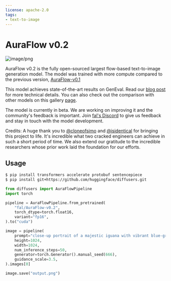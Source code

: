 ```yaml
---
license: apache-2.0
tags:
- text-to-image
---
```

# AuraFlow v0.2

![image/png](https://cdn-uploads.huggingface.co/production/uploads/6380ebb8471a4550ff255c62/jMkLXPFVNGdUb7P4nNTqX.png)


AuraFlow v0.2 is the fully open-sourced largest flow-based text-to-image generation model. The model was trained with more compute compared to the previous version, [AuraFlow-v0.1](https://huggingface.co/fal/AuraFlow)

This model achieves state-of-the-art results on GenEval. Read our [blog post](https://blog.fal.ai/auraflow/) for more technical details. You can also check out the comparison with other models on this gallery [page](https://cloneofsimo.github.io/compare_aura_sd3/).

The model is currently in beta. We are working on improving it and the community's feedback is important.
Join [fal's Discord](https://discord.gg/fal-ai) to give us feedback and stay in touch with the model development.

Credits: A huge thank you to [@cloneofsimo](https://twitter.com/cloneofsimo) and [@isidentical](https://twitter.com/isidentical) for bringing this project to life. It's incredible what two cracked engineers can achieve in
such a short period of time. We also extend our gratitude to the incredible researchers whose prior work laid the foundation for our efforts.

## Usage

```bash
$ pip install transformers accelerate protobuf sentencepiece
$ pip install git+https://github.com/huggingface/diffusers.git
```

```python
from diffusers import AuraFlowPipeline
import torch

pipeline = AuraFlowPipeline.from_pretrained(
    "fal/AuraFlow-v0.2",
    torch_dtype=torch.float16,
    variant="fp16",
).to("cuda")

image = pipeline(
    prompt="close-up portrait of a majestic iguana with vibrant blue-green scales, piercing amber eyes, and orange spiky crest. Intricate textures and details visible on scaly skin. Wrapped in dark hood, giving regal appearance. Dramatic lighting against black background. Hyper-realistic, high-resolution image showcasing the reptile's expressive features and coloration.",
    height=1024,
    width=1024,
    num_inference_steps=50, 
    generator=torch.Generator().manual_seed(666),
    guidance_scale=3.5,
).images[0]

image.save("output.png")
```